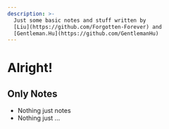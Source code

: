 ```yaml
---
description: >-
  Just some basic notes and stuff written by
  [Liu](https://github.com/Forgotten-Forever) and
  [Gentleman.Hu](https://github.com/GentlemanHu)
---
```


# Alright!

## Only Notes

* Nothing just notes
* Nothing just ...



